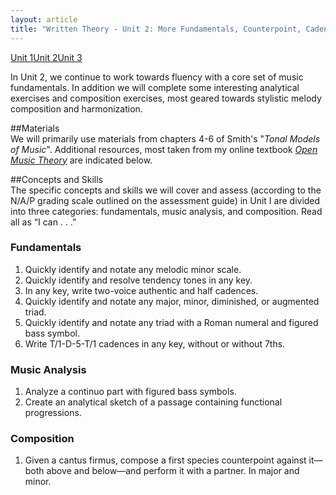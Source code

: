 ```yaml
---
layout: article
title: "Written Theory - Unit 2: More Fundamentals, Counterpoint, Cadence"
---
```


<a href="wt-unit1.html" class="btn-info">Unit 1</a><a href="wt-unit2.html" class="btn-info">Unit 2</a><a href="wt-unit3.html" class="btn-info">Unit 3</a>

In Unit 2, we continue to work towards fluency with a core set of music fundamentals. In addition we will complete some interesting analytical exercises and composition exercises, most geared towards stylistic melody composition and harmonization.

##Materials  
We will primarily use materials from chapters 4-6 of Smith's "*Tonal Models of Music*". Additional resources, most taken from my online textbook [*Open Music Theory*](http://www.openmusictheory.com) are indicated below.  
 
##Concepts and Skills  
The specific concepts and skills we will cover and assess (according to the N/A/P grading scale outlined on the assessment guide) in Unit I are divided into three categories: fundamentals, music analysis, and composition. Read all as “I can . . .”

### Fundamentals 
1. Quickly identify and notate any melodic minor scale. 
2. Quickly identify and resolve tendency tones in any key. 
3. In any key, write two-voice authentic and half cadences. 
4. Quickly identify and notate any major, minor, diminished, or augmented triad. 
5. Quickly identify and notate any triad with a Roman numeral and figured bass symbol. 
6. Write T/1-D-5-T/1 cadences in any key, without or without 7ths. 

### Music Analysis
1. Analyze a continuo part with figured bass symbols.  
2. Create an analytical sketch of a passage containing functional progressions.  

### Composition
1. Given a cantus firmus, compose a first species counterpoint against it—both above and below—and perform it with a partner. In major and minor.  